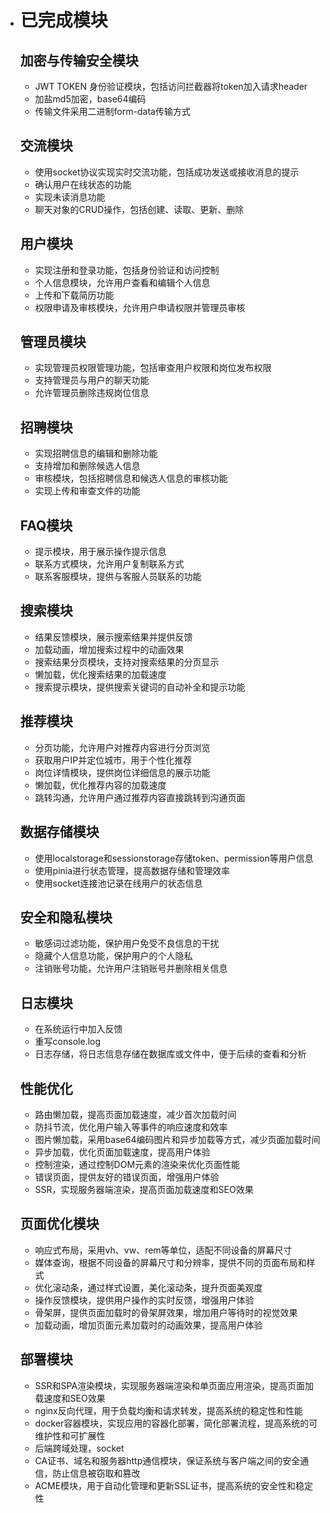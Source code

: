 - # 已完成模块

  ## 加密与传输安全模块

  - JWT TOKEN 身份验证模块，包括访问拦截器将token加入请求header
  - 加盐md5加密，base64编码
  - 传输文件采用二进制form-data传输方式

  ## 交流模块

  - 使用socket协议实现实时交流功能，包括成功发送或接收消息的提示
  - 确认用户在线状态的功能
  - 实现未读消息功能
  - 聊天对象的CRUD操作，包括创建、读取、更新、删除

  ## 用户模块

  - 实现注册和登录功能，包括身份验证和访问控制
  - 个人信息模块，允许用户查看和编辑个人信息
  - 上传和下载简历功能
  - 权限申请及审核模块，允许用户申请权限并管理员审核

  ## 管理员模块

  - 实现管理员权限管理功能，包括审查用户权限和岗位发布权限
  - 支持管理员与用户的聊天功能
  - 允许管理员删除违规岗位信息

  ## 招聘模块

  - 实现招聘信息的编辑和删除功能
  - 支持增加和删除候选人信息
  - 审核模块，包括招聘信息和候选人信息的审核功能
  - 实现上传和审查文件的功能

  ## FAQ模块

  - 提示模块，用于展示操作提示信息
  - 联系方式模块，允许用户复制联系方式
  - 联系客服模块，提供与客服人员联系的功能

  ## 搜索模块

  - 结果反馈模块，展示搜索结果并提供反馈
  - 加载动画，增加搜索过程中的动画效果
  - 搜索结果分页模块，支持对搜索结果的分页显示
  - 懒加载，优化搜索结果的加载速度
  - 搜索提示模块，提供搜索关键词的自动补全和提示功能

  ## 推荐模块

  - 分页功能，允许用户对推荐内容进行分页浏览
  - 获取用户IP并定位城市，用于个性化推荐
  - 岗位详情模块，提供岗位详细信息的展示功能
  - 懒加载，优化推荐内容的加载速度
  - 跳转沟通，允许用户通过推荐内容直接跳转到沟通页面

  ## 数据存储模块

  - 使用localstorage和sessionstorage存储token、permission等用户信息
  - 使用pinia进行状态管理，提高数据存储和管理效率
  - 使用socket连接池记录在线用户的状态信息

  ## 安全和隐私模块

  - 敏感词过滤功能，保护用户免受不良信息的干扰
  - 隐藏个人信息功能，保护用户的个人隐私
  - 注销账号功能，允许用户注销账号并删除相关信息

  ## 日志模块

  - 在系统运行中加入反馈
  - 重写console.log
  - 日志存储，将日志信息存储在数据库或文件中，便于后续的查看和分析

  ## 性能优化

  - 路由懒加载，提高页面加载速度，减少首次加载时间
  - 防抖节流，优化用户输入等事件的响应速度和效率
  - 图片懒加载，采用base64编码图片和异步加载等方式，减少页面加载时间
  - 异步加载，优化页面加载速度，提高用户体验
  - 控制渲染，通过控制DOM元素的渲染来优化页面性能
  - 错误页面，提供友好的错误页面，增强用户体验
  - SSR，实现服务器端渲染，提高页面加载速度和SEO效果

  ## 页面优化模块

  - 响应式布局，采用vh、vw、rem等单位，适配不同设备的屏幕尺寸
  - 媒体查询，根据不同设备的屏幕尺寸和分辨率，提供不同的页面布局和样式
  - 优化滚动条，通过样式设置，美化滚动条，提升页面美观度
  - 操作反馈模块，提供用户操作的实时反馈，增强用户体验
  - 骨架屏，提供页面加载时的骨架屏效果，增加用户等待时的视觉效果
  - 加载动画，增加页面元素加载时的动画效果，提高用户体验

  ## 部署模块

  - SSR和SPA渲染模块，实现服务器端渲染和单页面应用渲染，提高页面加载速度和SEO效果
  - nginx反向代理，用于负载均衡和请求转发，提高系统的稳定性和性能
  - docker容器模块，实现应用的容器化部署，简化部署流程，提高系统的可维护性和可扩展性
  - 后端跨域处理，socket
  - CA证书、域名和服务器http通信模块，保证系统与客户端之间的安全通信，防止信息被窃取和篡改
  - ACME模块，用于自动化管理和更新SSL证书，提高系统的安全性和稳定性

